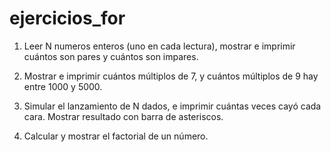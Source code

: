 # ejercicios_for

1. Leer N numeros enteros (uno en cada lectura), mostrar e imprimir cuántos son pares y cuántos son impares.

2. Mostrar e imprimir cuántos múltiplos de 7, y cuántos múltiplos de 9 hay entre 1000 y 5000.

3. Simular el lanzamiento de N dados, e imprimir cuántas veces cayó cada cara.  Mostrar resultado con barra de asteriscos.

4. Calcular y mostrar el factorial de un número.